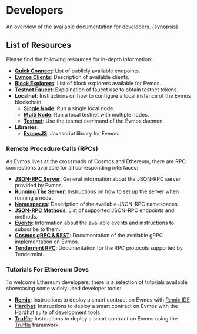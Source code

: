 <!--
order: 1
-->

# Developers

An overview of the available documentation for developers. {synopsis}

## List of Resources

Please find the following resources for in-depth information:

- **[Quick Connect](./connect.md)**: List of publicly available endpoints.
- **[Evmos Clients](./clients.md)**: Description of available clients.
- **[Block Explorers](./explorers.md)**: List of block explorers available for Evmos.
- **[Testnet Faucet](./faucet.md)**: Explaination of faucet use to obtain testnet tokens.
- **Localnet**: Instructions on how to configure a local instance of the Evmos blockchain.
  - **[Single Node](./localnet/single_node.md)**: Run a single local node.
  - **[Multi Node](./localnet/multi_node.md)**: Run a local testnet with multiple nodes.
  - **[Testnet](./localnet/testnet_cmd.md)**: Use the testnet command of the Evmos daemon.
- **Libraries**: 
  - **[EvmosJS](./libraries/evmosjs.md)**: Javascript library for Evmos.

### Remote Procedure Calls (RPCs)

As Evmos lives at the crossroads of Cosmos and Ethereum, there are RPC connections available for all corresponding interfaces:

  - **[JSON-RPC Server](./json-rpc/server.md)**: General information about the JSON-RPC server provided by Evmos.
  - **[Running The Server](./json-rpc/running_server.md)**: Instructions on how to set up the server when running a node.
  - **[Namespaces](./json-rpc/namespaces.md)**: Description of the available JSON-RPC namespaces.
  - **[JSON-RPC Methods](./json-rpc/endpoints.md)**: List of supported JSON-RPC endpoints and methods.
  - **[Events](./json-rpc/events.md)**: Information about the available events and instructions to subscribe to them.
  - **[Cosmos gRPC & REST](https://api.evmos.dev/)**: Documentation of the available gRPC implementation on Evmos.
  - **[Tendermint RPC](https://docs.tendermint.com/v0.34/rpc/)**: Documentation for the RPC protocols supported by Tendermint.

### Tutorials For Ethereum Devs

To welcome Ethereum developers, there is a selection of tutorials available showcasing some widely used developer tools:

  - **[Remix](./tools/remix.md)**: Instructions to deploy a smart contract on Evmos with [Remix IDE](http://remix.ethereum.org/).
  - **[Hardhat](./tools/hardhat.md)**: Instructions to deploy a smart contract on Evmos with the [Hardhat](https://hardhat.org/) suite of development tools.
  - **[Truffle](./tools/truffle.md)**: Instructions to deploy a smart contract on Evmos using the [Truffle](https://www.trufflesuite.com/truffle) framework.